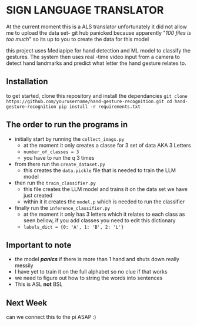 # SIGN LANGUAGE TRANSLATOR
At the current moment this is a ALS translator unfortunately it did not allow me to upload
the data set- git hub panicked because apparently "_100 files is too much_" so its up to you
to create the data for this model 

this project uses Mediapipe for hand detection and ML model to classify the gestures. 
The system then uses real -time video input from a camera to detect hand landmarks and predict
what letter the hand gesture relates to. 

## Installation 
to get started, clone this repository and install the dependancies 
`
git clone https://github.com/yourusername/hand-gesture-recognition.git
cd hand-gesture-recognition
pip install -r requirements.txt
`

## The order to run the programs in 
- initially start by running the `collect_imags.py`
    - at the moment it only creates a classe for 3 set of data AKA 3 Letters
    - `number_of_classes = 3`
    - you have to run the q 3 times
- from there run the `create_dataset.py`
    - this creates the `data.pickle` file that is needed to train the LLM model
- then run the `train_classifier.py`
    - this file creates the LLM model and trains it on the data set we have just created
    - within it it creates the `model.p` which is needed to run the classifier
- finally run the `inference_classifier.py`
    - at the moment it only has 3 letters which it relates to each class as seen bellow, if you add
      classes you need to edit this dictionary
    - `labels_dict = {0: 'A', 1: 'B', 2: 'L'}`
 
## Important to note
- the model **_panics_** if there is more than 1 hand and shuts down really messily
- I have yet to train it on the full alphabet so no clue if that works
- we need to figure out how to string the words into sentences
- This is ASL **not** BSL

## Next Week 
can we connect this to the pi ASAP :)
